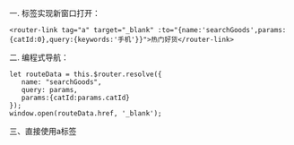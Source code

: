 一. <router-link>标签实现新窗口打开：
```
<router-link tag="a" target="_blank" :to="{name:'searchGoods',params:{catId:0},query:{keywords:'手机'}}">热门好货</router-link>
```
二. 编程式导航：
```
let routeData = this.$router.resolve({
   name: "searchGoods",
   query: params,
   params:{catId:params.catId}
});
window.open(routeData.href, '_blank');
```
三、直接使用a标签